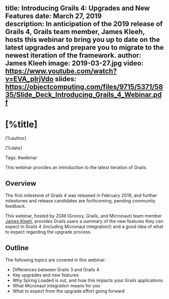 title: Introducing Grails 4: Upgrades and New Features
date: March 27, 2019  
description: In anticipation of the 2019 release of Grails 4, Grails team member, James Kleeh, hosts this webinar to bring you up to date on the latest upgrades and prepare you to migrate to the newest iteration of the framework. 
author: James Kleeh
image: 2019-03-27.jpg
video: https://www.youtube.com/watch?v=EVA_pIrjVdo
slides: https://objectcomputing.com/files/9715/5371/5835/Slide_Deck_Introducing_Grails_4_Webinar.pdf   
---

# [%title]

[%author]

[%date] 

Tags: #webinar

This webinar provides an introduction to the latest iteration of Grails.

## Overview

The first milestone of Grails 4 was released in February 2019, and further milestones and release candidates are forthcoming, pending community feedback.

This webinar, hosted by 2GM (Groovy, Grails, and Micronaut) team member [James Kleeh](https://objectcomputing.com/products/2gm-team#kleeh), provides Grails users a summary of the new features they can expect in Grails 4 (including Micronaut integration!) and a good idea of what to expect regarding the upgrade process.

## Outline

The following topics are covered in this webinar:

- Differences between Grails 3 and Grails 4
- Key upgrades and new features
- Why Spring Loaded is out, and how this impacts your Grails applications
- What Micronaut integration means for you
- What to expect from the upgrade effort going forward